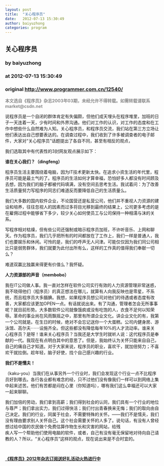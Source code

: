 ```yaml
---
layout: post
title:  "关心程序员"
date:   2012-07-13 15:30:49
author: baiyuzhong
categories: program
---
```


## 关心程序员
### by baiyuzhong
### at 2012-07-13 15:30:49
### original <http://www.programmer.com.cn/12540/>

<p><span style="color:#888888"><strong>本文选自《程序员》杂志2003年03期，未经允许不得转载。如需转载请联系 market@csdn.net</strong></span></p>
<p>说程序员是一个自闭的群体肯定有失偏颇，但他们成天埋头在程序堆里，加班的日子一天连着一天，少有时间和外界沟通。他们对工作的认识，对工作的态度和在工作中想些什么自然难为人知。关心程序员，和程序员交流，我们站在第三方立场让他们表达出自己想要表达的。在调查过程中，我们收到了许多被调查者的电子邮件，大家对“关心程序员”话题提出了各自不同，甚至有相反的观点，</p>
<p>我们选取其中有代表性的3封网友观点展示如下：<span></span></p>
<p><strong>谁在关心我们？（dingfeng）</strong></p>
<p>程序员生活主要围绕着电脑，因为IT技术更新太快。在追求小资生活的年代里，程序员可能是最土气的了。程序员的生活如何才算幸福，恐怕好多人都没有时间顾及去想，因为我们的脑子都被代码填满，没有空间去思考生活。我试着问：为了改善生活质量努力写程序的同志们难道反而要降低自己的生活质量么。</p>
<p>我们大多数的国内软件企业，不论国营还是私营公司，他们并不重视人力资源的建设和培养，往往忽视人的因素而过多将目光移到最终的结果上，公司更多考虑的是在雇佣过程中能够省下多少，较少关心如何使员工与公司保持一种相濡与沫的关系。</p>
<p>写程序相对枯燥，但有些公司还强制或暗示程序员加班，不许听音乐、上网和聊天。作为程序员，我们几乎把所有的时间都放在了工作上，我们一样是普通人，我们也要娱乐和休闲。可怜的是，我们的呼声无人问津。可能仅仅因为我们同公司相比只是弱势群体，我们就要为此付出所有么，这样的工作真的值得我们奉献一切么？</p>
<p>难道双赢比独赢来得更有价值么？我怀疑。</p>
<p><strong>人力资源部的声音（membobo）</strong></p>
<p>我在IT公司做人事。我一直对怎样在软件公司实行有效的人力资源管理非常迷惑，我不晓得他们（程序员）的真正想法在哪儿，就算有人向我反映也是零星，不系统，而且程序员大多腼腆。我想，如果程序员想公司对他们的待遇或者态度有改善，大家都应该更加OPEN一点。有话就说出来。有了沟通，管理者怎会无所事事呢？就目前形势。大多数软件公司就像饿疯或没有吃饱的人，衣食不足何以知荣辱。革命的事业尚在风雨飘摇之中，那里有所谓企业文化。讲企业文化的有，我第一个公司就是。在生日的时候，绝对不会忘记送你一个大蛋糕。公司内健身房、游泳馆、高尔夫⋯⋯设施齐全。但这些都没有降低每年10%的人才流动率。谁来关心程序员？是呀！谁来关心程序员？当我还是大学生时就听人说：这代程序员是奉献的一代。我现在有点明白其中的意思了。但是，我始终认为关怀只能来自自己，自己的痛自己才知道。对于大家来说，程序员的职业，喜欢干，就加倍努力；不喜欢干就拉倒。趁年轻，脑子好使，找个自己感兴趣的行业。</p>
<p><strong>我们不是懦夫！</strong></p>
<p>（kaku-you）当我们在从事另外一个行业时，我们会发现这个行业一点不比程序员好到哪去。各行各业都有难念的经，只不过他们没有像我们一样可以到网络上集中起来述苦。他们有苦都是闷在心里（你知道吗），哪有我们这么幸福还可以大家一起来聊聊。</p>
<p>我们加倍的劳动，我们拿到高薪；我们得到社会的认同，我们具有一个行业的地位与尊严；我们拿出实力，我们过得快活；我们付出青春换来无悔；我们的取向由自己决定。我们的行业，同属于社会，不需要特殊的关怀。——我们不是懦夫，我们没有理由要求别人关怀自己。这个社会需要关怀的人多了。说句话，有没有人曾经想过给中国的农民做个免费估算作物生长和灾害的网站，给残<br>
疾人写一个帮助他们使用电脑的软件，或者，自己有没有毫无保留地对待向自己请教的人？所以，“关心程序员”这样的观点，现在说出来是不合时宜的。</p>
<div>
<p><strong><br>
</strong></p>
<p><strong><a href="http://dingyue.programmer.com.cn/">《程序员》2012年杂志订阅送好礼活动火热进行中</a></strong></p>
</div>